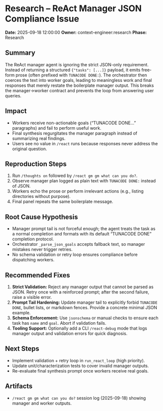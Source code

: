 # Research – ReAct Manager JSON Compliance Issue
**Date:** 2025-09-18 12:00:00
**Owner:** context-engineer:research
**Phase:** Research

## Summary
The ReAct manager agent is ignoring the strict JSON-only requirement. Instead of returning a structured `{"tasks": [...]}` payload, it emits free-form prose (often prefixed with `TUNACODE DONE:`). The orchestrator then coerces the text into worker goals, leading to meaningless work and final responses that merely restate the boilerplate manager output. This breaks the manager→worker contract and prevents the loop from answering user queries.

## Impact
- Workers receive non-actionable goals (“TUNACODE DONE…” paragraphs) and fail to perform useful work.
- Final synthesis regurgitates the manager paragraph instead of summarizing real findings.
- Users see no value in `/react` runs because responses never address the original question.

## Reproduction Steps
1. Run `/thoughts on` followed by `/react gm gm what can you do?`.
2. Observe manager plan logged as plain text with `TUNACODE DONE:` instead of JSON.
3. Workers echo the prose or perform irrelevant actions (e.g., listing directories without purpose).
4. Final panel repeats the same boilerplate message.

## Root Cause Hypothesis
- Manager prompt tail is not forceful enough; the agent treats the task as a normal completion and formats with its default “TUNACODE DONE” completion protocol.
- Orchestrator `_parse_json_goals` accepts fallback text, so manager mistakes never trigger retries.
- No schema validation or retry loop ensures compliance before dispatching workers.

## Recommended Fixes
1. **Strict Validation:** Reject any manager output that cannot be parsed as JSON. Retry once with a reinforced prompt; after the second failure, raise a visible error.
2. **Prompt Tail Hardening:** Update manager tail to explicitly forbid `TUNACODE DONE`, bullet lists, or markdown fences. Provide a concrete minimal JSON example.
3. **Schema Enforcement:** Use `jsonschema` or manual checks to ensure each task has `name` and `goal`. Abort if validation fails.
4. **Tooling Support:** Optionally add a CLI `/react-debug` mode that logs manager output and validation errors for quick diagnosis.

## Next Steps
- Implement validation + retry loop in `run_react_loop` (high priority).
- Update unit/characterization tests to cover invalid manager outputs.
- Re-evaluate final synthesis prompt once workers receive real goals.

## Artifacts
- `/react gm gm what can you do?` session log (2025-09-18) showing manager and worker outputs.

